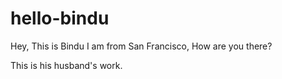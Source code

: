 # hello-bindu
Hey, This is Bindu
I am from San Francisco,
How are you there?


This is his husband's work.
